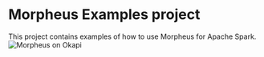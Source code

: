 # Morpheus Examples project
This project contains examples of how to use Morpheus for Apache Spark. 
![Morpheus on Okapi](https://github.com/neo-technology/morpheus-examples/blob/master/okapi_morpheus.png?raw=true)
